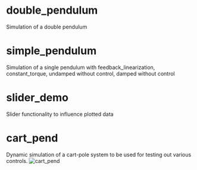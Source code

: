 # double_pendulum
Simulation of a double pendulum
# simple_pendulum
Simulation of a single pendulum with feedback_linearization, constant_torque, undamped without control, damped without control
# slider_demo
Slider functionality to influence plotted data
# cart_pend
Dynamic simulation of a cart-pole system to be used for testing out various controls.
![cart_pend](https://user-images.githubusercontent.com/43415631/54503186-16069780-48fc-11e9-97e9-2c8d65f20fca.gif)
